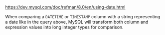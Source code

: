 https://dev.mysql.com/doc/refman/8.0/en/using-date.html

When comparing a `DATETIME` or `TIMESTAMP` column with a string representing a date like in the query above, MySQL will transform both column and expression values into long integer types for comparison.

